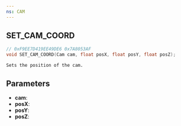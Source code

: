 ```yaml
---
ns: CAM
---
```

## SET_CAM_COORD

```c
// 0xF9EE7D419EE49DE6 0x7A8053AF
void SET_CAM_COORD(Cam cam, float posX, float posY, float posZ);
```

```
Sets the position of the cam.
```

## Parameters
* **cam**:
* **posX**:
* **posY**:
* **posZ**:
